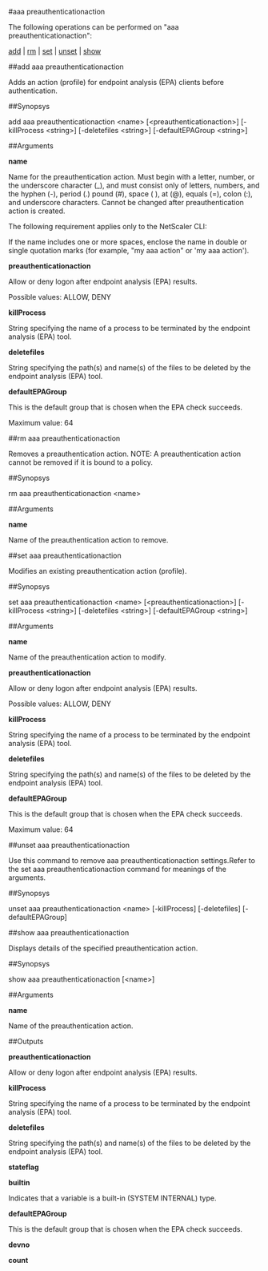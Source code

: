 #aaa preauthenticationaction

The following operations can be performed on "aaa preauthenticationaction":


[add](#add-aaa-preauthenticationaction) | [rm](#rm-aaa-preauthenticationaction) | [set](#set-aaa-preauthenticationaction) | [unset](#unset-aaa-preauthenticationaction) | [show](#show-aaa-preauthenticationaction)

##add aaa preauthenticationaction

Adds an action (profile) for endpoint analysis (EPA) clients before authentication.


##Synopsys

add aaa preauthenticationaction &lt;name> [&lt;preauthenticationaction>] [-killProcess &lt;string>] [-deletefiles &lt;string>] [-defaultEPAGroup &lt;string>]


##Arguments

<b>name</b>
Name for the preauthentication action. Must begin with a letter, number, or the underscore character (_), and must consist only of letters, numbers, and the hyphen (-), period (.) pound (#), space ( ), at (@), equals (=), colon (:), and underscore characters. Cannot be changed after preauthentication action is created.
The following requirement applies only to the NetScaler CLI:
If the name includes one or more spaces, enclose the name in double or single quotation marks (for example, "my aaa action" or 'my aaa action').

<b>preauthenticationaction</b>
Allow or deny logon after endpoint analysis (EPA) results.
Possible values: ALLOW, DENY

<b>killProcess</b>
String specifying the name of a process to be terminated by the endpoint analysis (EPA) tool.

<b>deletefiles</b>
String specifying the path(s) and name(s) of the files to be deleted by the endpoint analysis (EPA) tool.

<b>defaultEPAGroup</b>
This is the default group that is chosen when the EPA check succeeds.
Maximum value: 64



##rm aaa preauthenticationaction

Removes a preauthentication action. NOTE: A preauthentication action cannot be removed if it is bound to a policy.


##Synopsys

rm aaa preauthenticationaction &lt;name>


##Arguments

<b>name</b>
Name of the preauthentication action to remove.



##set aaa preauthenticationaction

Modifies an existing preauthentication action (profile).


##Synopsys

set aaa preauthenticationaction &lt;name> [&lt;preauthenticationaction>] [-killProcess &lt;string>] [-deletefiles &lt;string>] [-defaultEPAGroup &lt;string>]


##Arguments

<b>name</b>
Name of the preauthentication action to modify.

<b>preauthenticationaction</b>
Allow or deny logon after endpoint analysis (EPA) results.
Possible values: ALLOW, DENY

<b>killProcess</b>
String specifying the name of a process to be terminated by the endpoint analysis (EPA) tool.

<b>deletefiles</b>
String specifying the path(s) and name(s) of the files to be deleted by the endpoint analysis (EPA) tool.

<b>defaultEPAGroup</b>
This is the default group that is chosen when the EPA check succeeds.
Maximum value: 64



##unset aaa preauthenticationaction

Use this command to remove aaa preauthenticationaction settings.Refer to the set aaa preauthenticationaction command for meanings of the arguments.


##Synopsys

unset aaa preauthenticationaction &lt;name> [-killProcess] [-deletefiles] [-defaultEPAGroup]


##show aaa preauthenticationaction

Displays details of the specified preauthentication action.


##Synopsys

show aaa preauthenticationaction [&lt;name>]


##Arguments

<b>name</b>
Name of the preauthentication action.



##Outputs

<b>preauthenticationaction</b>
Allow or deny logon after endpoint analysis (EPA) results.

<b>killProcess</b>
String specifying the name of a process to be terminated by the endpoint analysis (EPA) tool.

<b>deletefiles</b>
String specifying the path(s) and name(s) of the files to be deleted by the endpoint analysis (EPA) tool.

<b>stateflag</b>

<b>builtin</b>
Indicates that a variable is a built-in (SYSTEM INTERNAL) type.

<b>defaultEPAGroup</b>
This is the default group that is chosen when the EPA check succeeds.

<b>devno</b>

<b>count</b>



